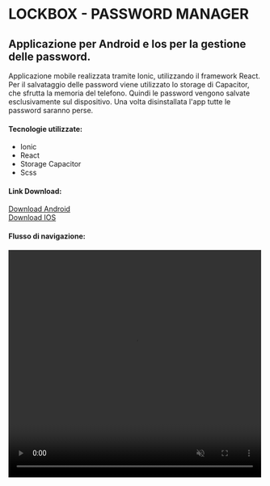 <h1>LOCKBOX - PASSWORD MANAGER</h1>
<h2><strong>Applicazione per Android e Ios per la gestione delle password.</strong></h2>
<p>Applicazione mobile realizzata tramite Ionic, utilizzando il framework React. Per il salvataggio delle password viene utilizzato lo storage di Capacitor, che sfrutta la memoria del telefono. Quindi le password vengono salvate esclusivamente sul dispositivo. Una volta disinstallata l'app tutte le password saranno perse.</p>

<h4><strong>Tecnologie utilizzate:</strong></h4>
<ul>
    <li>Ionic</li>
    <li>React</li>
    <li>Storage Capacitor</li>
    <li>Scss</li>
</ul>

<h4>Link Download:</h4>
<a href="./readme/lock-box-android.apk" download="Lock-Box">Download Android</a> <br>
<a href="./readme/lock-box-ios.ipa" download="Lock-Box">Download IOS</a>

<h4><strong>Flusso di navigazione:</strong></h4>
<video width="500" height="450" autoplay muted loop>
  <source src="./readme/flow.MP4" type="video/mp4">
</video>
